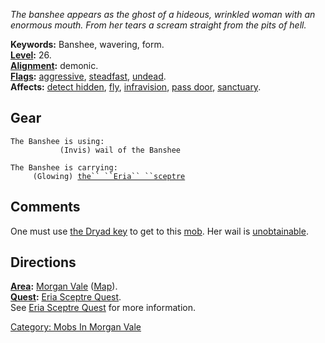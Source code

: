 *The banshee appears as the ghost of a hideous, wrinkled woman with an
enormous mouth. From her tears a scream straight from the pits of hell.*

**Keywords:** Banshee, wavering, form.  
**[Level](Level.md "wikilink"):** 26.  
**[Alignment](Alignment.md "wikilink"):** demonic.  
**[Flags](:Category:_Mob_Types.md "wikilink"):**
[aggressive](Aggressive_Mobs.md "wikilink"),
[steadfast](Sentinel_Mobs.md "wikilink"),
[undead](Undead_Mobs.md "wikilink").  
**Affects:** [detect hidden](Detect_Hidden.md "wikilink"),
[fly](Fly.md "wikilink"), [infravision](Infravision.md "wikilink"),
[pass door](Pass_Door.md "wikilink"),
[sanctuary](Sanctuary.md "wikilink").  

## Gear

`The Banshee is using:`  
<wielded>`           (Invis) wail of the Banshee`

`The Banshee is carrying:`  
`     (Glowing) `[`the`` ``Eria`` ``sceptre`](Eria_Sceptre.md "wikilink")

## Comments

One must use [the Dryad key](Dryad_Key.md "wikilink") to get to this
[mob](:Category:_Mobs.md "wikilink"). Her wail is
[unobtainable](Inventory_Flag.md "wikilink").

## Directions

**[Area](:Category:_Areas.md "wikilink"):** [Morgan
Vale](:Category:_Morgan_Vale.md "wikilink")
([Map](Morgan_Vale_Map.md "wikilink")).  
**[Quest](:Category:_Ticket_Quests.md "wikilink"):** [Eria Sceptre
Quest](Eria_Sceptre_Quest.md "wikilink").  
See [Eria Sceptre Quest](Eria_Sceptre_Quest.md "wikilink") for more
information.  

[Category: Mobs In Morgan
Vale](Category:_Mobs_In_Morgan_Vale "wikilink")
